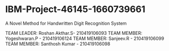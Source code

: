 # IBM-Project-46145-1660739661
A Novel Method for Handwritten Digit Recognition System

TEAM LEADER: Roshan Akthar.S- 210419106093
TEAM MEMBER: Yogeshwaran.P  - 210419106124
TEAM MEMBER: Sanjeev.R      - 210419106099
TEAM MEMBER: Santhosh Kumar - 210419106098
